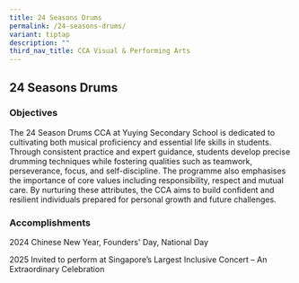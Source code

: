 ```yaml
---
title: 24 Seasons Drums
permalink: /24-seasons-drums/
variant: tiptap
description: ""
third_nav_title: CCA Visual & Performing Arts
---
```

<h2>24 Seasons Drums</h2>
<h3>Objectives</h3>
<p>The 24 Season Drums CCA at Yuying Secondary School is dedicated to cultivating
both musical proficiency and essential life skills in students. Through
consistent practice and expert guidance, students develop precise drumming
techniques while fostering qualities such as teamwork, perseverance, focus,
and self-discipline. The programme also emphasises the importance of core
values including responsibility, respect and mutual care. By nurturing
these attributes, the CCA aims to build confident and resilient individuals
prepared for personal growth and future challenges.</p>
<h3>Accomplishments</h3>
<p>2024 Chinese New Year, Founders' Day, National Day</p>
<p>2025 Invited to perform at Singapore’s Largest Inclusive Concert – An
Extraordinary Celebration</p>
<p></p>